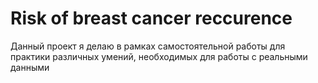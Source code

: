 # Risk of breast cancer reccurence
 Данный проект я делаю в рамках самостоятельной работы для практики различных умений, необходимых для работы с реальными данными
